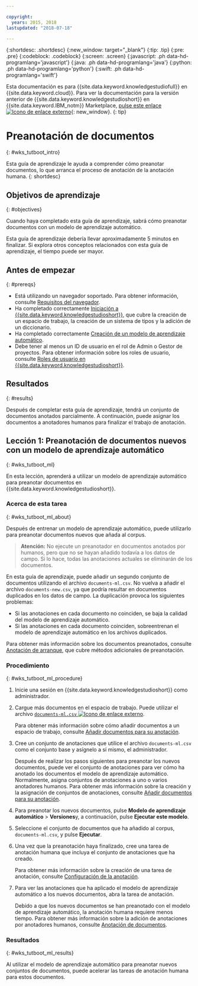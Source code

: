 ```yaml
---

copyright:
  years: 2015, 2018
lastupdated: "2018-07-18"

---
```


{:shortdesc: .shortdesc}
{:new_window: target="_blank"}
{:tip: .tip}
{:pre: .pre}
{:codeblock: .codeblock}
{:screen: .screen}
{:javascript: .ph data-hd-programlang='javascript'}
{:java: .ph data-hd-programlang='java'}
{:python: .ph data-hd-programlang='python'}
{:swift: .ph data-hd-programlang='swift'}

Esta documentación es para {{site.data.keyword.knowledgestudiofull}} en {{site.data.keyword.cloud}}. Para ver la documentación para la versión anterior de {{site.data.keyword.knowledgestudioshort}} en {{site.data.keyword.IBM_notm}} Marketplace, [pulse este enlace ![Icono de enlace externo](../../icons/launch-glyph.svg "Icono de enlace externo")](https://console.bluemix.net/docs/services/knowledge-studio/tutorials-bootstrap-annotation.html){: new_window}.
{: tip}

# Preanotación de documentos
{: #wks_tutboot_intro}

Esta guía de aprendizaje le ayuda a comprender cómo preanotar documentos, lo que arranca el proceso de anotación de la anotación humana.
{: shortdesc}

## Objetivos de aprendizaje
{: #objectives}

Cuando haya completado esta guía de aprendizaje, sabrá cómo preanotar documentos con un modelo de aprendizaje automático.

Esta guía de aprendizaje debería llevar aproximadamente 5 minutos en finalizar. Si explora otros conceptos relacionados con esta guía de
aprendizaje, el tiempo puede ser mayor.

## Antes de empezar
{: #prereqs}

- Está utilizando un navegador soportado. Para obtener información, consulte [Requisitos del navegador](/docs/services/watson-knowledge-studio/system-requirements.html).
- Ha completado correctamente [Iniciación a {{site.data.keyword.knowledgestudioshort}}](/docs/services/watson-knowledge-studio/tutorials-create-project.html), que cubre la creación de un espacio de trabajo, la creación de un sistema de tipos y la adición de un diccionario.
- Ha completado correctamente [Creación de un modelo de aprendizaje automático](/docs/services/watson-knowledge-studio/tutorials-create-ml-model.html).
- Debe tener al menos un ID de usuario en el rol de Admin o Gestor de proyectos. Para obtener información sobre los roles de usuario, consulte [Roles de usuario en {{site.data.keyword.knowledgestudioshort}}](/docs/services/watson-knowledge-studio/roles.html).

## Resultados
{: #results}

Después de completar esta guía de aprendizaje, tendrá un conjunto de documentos anotados parcialmente. A continuación, puede asignar los documentos a anotadores humanos para finalizar el trabajo de anotación.

## Lección 1: Preanotación de documentos nuevos con un modelo de aprendizaje automático
{: #wks_tutboot_ml}

En esta lección, aprenderá a utilizar un modelo de aprendizaje automático para preanotar documentos en {{site.data.keyword.knowledgestudioshort}}.

### Acerca de esta tarea
{: #wks_tutboot_ml_about}

Después de entrenar un modelo de aprendizaje automático, puede utilizarlo para preanotar documentos nuevos que añada al corpus.

> **Atención:** No ejecute un preanotador en documentos anotados por humanos, pero que no se hayan añadido todavía a los datos de campo. Si lo hace, todas las anotaciones actuales se eliminarán de los documentos.

En esta guía de aprendizaje, puede añadir un segundo conjunto de documentos utilizando el archivo `documents-ml.csv`. No vuelva a añadir el archivo `documents-new.csv`, ya que podría resultar en documentos duplicados en los datos de campo. La duplicación provoca los siguientes problemas:

- Si las anotaciones en cada documento no coinciden, se baja la calidad del modelo de aprendizaje automático.
- Si las anotaciones en cada documento coinciden, sobreentrenan el modelo de aprendizaje automático en los archivos duplicados.

Para obtener más información sobre los documentos preanotados, consulte [Anotación de arranque](/docs/services/watson-knowledge-studio/preannotation.html), que cubre métodos adicionales de preanotación.

### Procedimiento
{: #wks_tutboot_ml_procedure}

1. Inicie una sesión en {{site.data.keyword.knowledgestudioshort}} como administrador.
1. Cargue más documentos en el espacio de trabajo. Puede utilizar el archivo <a target="_blank" href="https://watson-developer-cloud.github.io/doc-tutorial-downloads/knowledge-studio/documents-ml.csv" download>`documents-ml.csv` <img src="../../icons/launch-glyph.svg" alt="Icono de enlace externo" title="Icono de enlace externo" class="style-scope doc-content"></a>.

    Para obtener más información sobre cómo añadir documentos a un espacio de trabajo, consulte [Añadir documentos para su anotación](/docs/services/watson-knowledge-studio/documents-for-annotation.html).

1. Cree un conjunto de anotaciones que utilice el archivo `documents-ml.csv` como el conjunto base y asígnelo a sí mismo, el administrador.

    Después de realizar los pasos siguientes para preanotar los nuevos documentos, puede ver el conjunto de anotaciones para ver cómo ha anotado los documentos el modelo de aprendizaje automático. Normalmente, asigna conjuntos de anotaciones a uno o varios anotadores humanos. Para obtener más información sobre la creación y la asignación de conjuntos de anotaciones, consulte [Añadir documentos para su anotación](/docs/services/watson-knowledge-studio/documents-for-annotation.html).

1. Para preanotar los nuevos documentos, pulse **Modelo de aprendizaje automático** > **Versiones**y, a continuación, pulse **Ejecutar este modelo**.
1. Seleccione el conjunto de documentos que ha añadido al corpus, `documents-ml.csv`, y pulse **Ejecutar**.
1. Una vez que la preanotación haya finalizado, cree una tarea de anotación humana que incluya el conjunto de anotaciones que ha creado.

    Para obtener más información sobre la creación de una tarea de anotación, consulte [Configuración de la anotación](/docs/services/watson-knowledge-studio/annotate-documents.html).

1. Para ver las anotaciones que ha aplicado el modelo de aprendizaje automático a los nuevos documentos, abra la tarea de anotación.

    Debido a que los nuevos documentos se han preanotado con el modelo de aprendizaje automático, la anotación humana requiere menos tiempo. Para obtener más información sobre la adición de anotaciones por anotadores humanos, consulte [Anotación de documentos](/docs/services/watson-knowledge-studio/user-guide.html).

### Resultados
{: #wks_tutboot_ml_results}

Al utilizar el modelo de aprendizaje automático para preanotar nuevos conjuntos de documentos, puede acelerar las tareas de anotación humana para estos documentos.
